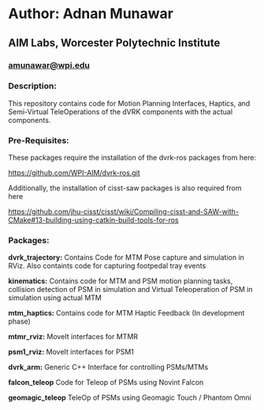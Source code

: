# Author: Adnan Munawar
## AIM Labs, Worcester Polytechnic Institute
### amunawar@wpi.edu

### Description: ###
This repository contains code for Motion Planning Interfaces, Haptics, and Semi-Virtual TeleOperations of the dVRK components with the actual components.

### Pre-Requisites: ###
These packages require the installation of the dvrk-ros packages from here:

https://github.com/WPI-AIM/dvrk-ros.git

Additionally, the installation of cisst-saw packages is also required from here

https://github.com/jhu-cisst/cisst/wiki/Compiling-cisst-and-SAW-with-CMake#13-building-using-catkin-build-tools-for-ros


### Packages: ###
**dvrk_trajectory:** Contains Code for MTM Pose capture and simulation in RViz. Also containts code for capturing footpedal tray events

**kinematics:** Contains code for MTM and PSM motion planning tasks, collision detection of PSM in simulation and Virtual Teleoperation of PSM in simulation using actual MTM

**mtm_haptics:** Contains code for MTM Haptic Feedback (In development phase)

**mtmr_rviz:** MoveIt interfaces for MTMR

**psm1_rviz:** MoveIt interfaces for PSM1

**dvrk_arm:** Generic C++ Interface for controlling PSMs/MTMs

**falcon_teleop** Code for Teleop of PSMs using Novint Falcon

**geomagic_teleop** TeleOp of PSMs using Geomagic Touch / Phantom Omni
